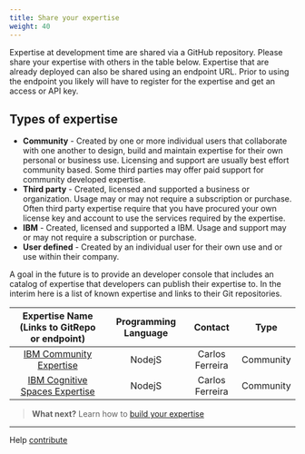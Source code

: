 ```yaml
---
title: Share your expertise
weight: 40
---
```


  Expertise at development time are shared via a GitHub repository.  Please share your  expertise with others in the table below. Expertise that are already deployed can also be shared using an endpoint URL.  Prior to using the endpoint you likely will have to register for the expertise and get an access or API key.

##  Types of expertise

  * **Community** - Created by one or more individual users that collaborate with one another to design, build and maintain expertise for their own personal or business use.  Licensing and support are usually best effort community based.   Some third parties may offer paid support for community developed expertise.
  * **Third party** - Created, licensed and supported a business or organization.  Usage may or may not require a subscription or purchase.   Often third party expertise require that you have procured your own license key and account to use the services required by the expertise.
  * **IBM** - Created, licensed and supported a IBM.  Usage and support may or may not require a subscription or purchase.
  * **User defined** - Created by an individual user for their own use and or use within their company.

  A goal in the future is to provide an developer console that includes an catalog of expertise that developers can publish their expertise to.   In the interim here is a list of known expertise and links to their Git repositories.

  | Expertise Name  (Links to GitRepo or endpoint)                     | Programming Language   | Contact    | Type         |
  |:---------------------------------------------------------------------:|:-------:|:----------:|:------------:|
  | [IBM Community Expertise]({{site.baseurl}}/broken_link)  | NodejS  | Carlos Ferreira | Community   |
  | [IBM Cognitive Spaces Expertise]({{site.baseurl}}/broken_link)  | NodejS  | Carlos Ferreira | Community   |




 > **What next?** Learn how to [build your expertise ]({{site.baseurl}}/expertise/build-expertise/)

 ____
 Help [contribute]({{site.baseurl}}/contribute/contribute-doc/)
